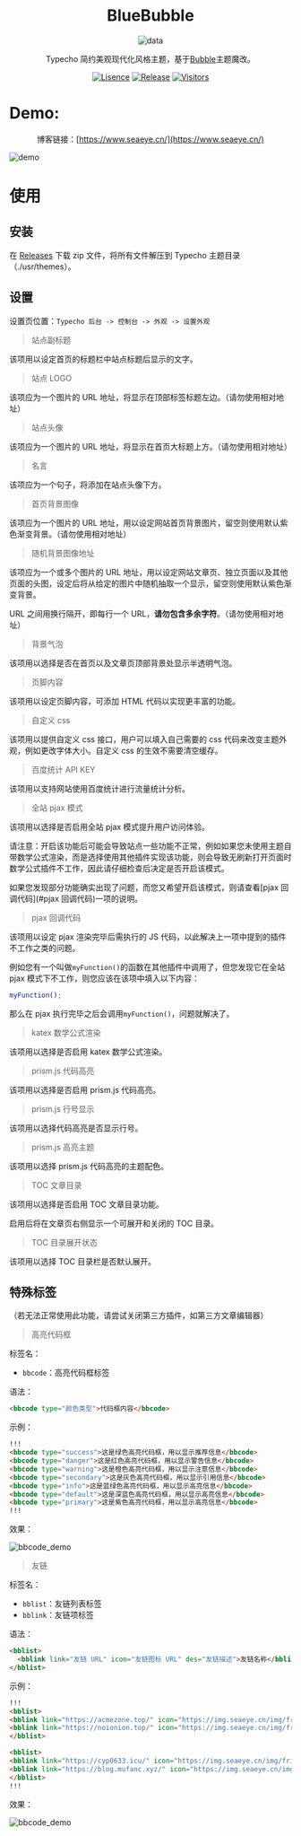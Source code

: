 <div align="center">

# BlueBubble

![data](https://socialify.git.ci/B1ue1nWh1te/BlueBubble/image?description=1&font=Rokkitt&forks=1&issues=1&language=1&owner=1&pattern=Circuit%20Board&stargazers=1&theme=Dark)

Typecho 简约美观现代化风格主题，基于[Bubble](https://github.com/trinitrotofu/Bubble)主题魔改。

[![Lisence](https://img.shields.io/github/license/B1ue1nWh1te/BlueBubble)](https://github.com/B1ue1nWh1te/SeaBot_QQ/blob/main/LICENSE)
[![Release](https://img.shields.io/github/v/release/B1ue1nWh1te/BlueBubble)](https://github.com/B1ue1nWh1te/BlueBubble/releases/)
[![Visitors](https://visitor-badge.glitch.me/badge?page_id=B1ue1nWh1te-BlueBubble&left_color=gray&right_color=orange)](https://github.com/B1ue1nWh1te/BlueBubble)

</div>

# Demo:

<div align="center">

博客链接：[https://www.seaeye.cn/](https://www.seaeye.cn/)

</div>

![demo](screenshot.jpg)

# 使用

## 安装

在 [Releases](https://github.com/B1ue1nWh1te/BlueBubble/releases) 下载 zip 文件，将所有文件解压到 Typecho 主题目录（./usr/themes）。

## 设置

设置页位置：`Typecho 后台 -> 控制台 -> 外观 -> 设置外观`

> 站点副标题

该项用以设定首页的标题栏中站点标题后显示的文字。

> 站点 LOGO

该项应为一个图片的 URL 地址，将显示在顶部标签标题左边。（请勿使用相对地址）

> 站点头像

该项应为一个图片的 URL 地址，将显示在首页大标题上方。（请勿使用相对地址）

> 名言

该项应为一个句子，将添加在站点头像下方。

> 首页背景图像

该项应为一个图片的 URL 地址，用以设定网站首页背景图片，留空则使用默认紫色渐变背景。（请勿使用相对地址）

> 随机背景图像地址

该项应为一个或多个图片的 URL 地址，用以设定网站文章页、独立页面以及其他页面的头图，设定后将从给定的图片中随机抽取一个显示，留空则使用默认紫色渐变背景。

URL 之间用换行隔开，即每行一个 URL，**请勿包含多余字符**。（请勿使用相对地址）

> 背景气泡

该项用以选择是否在首页以及文章页顶部背景处显示半透明气泡。

> 页脚内容

该项用以设定页脚内容，可添加 HTML 代码以实现更丰富的功能。

> 自定义 css

该项用以提供自定义 css 接口，用户可以填入自己需要的 css 代码来改变主题外观，例如更改字体大小。自定义 css 的生效不需要清空缓存。

> 百度统计 API KEY

该项用以支持网站使用百度统计进行流量统计分析。

> 全站 pjax 模式

该项用以选择是否启用全站 pjax 模式提升用户访问体验。

请注意：开启该功能后可能会导致站点一些功能不正常，例如如果您未使用主题自带数学公式渲染，而是选择使用其他插件实现该功能，则会导致无刷新打开页面时数学公式插件不工作，因此请仔细检查后决定是否开启该模式。

如果您发现部分功能确实出现了问题，而您又希望开启该模式，则请查看[pjax 回调代码](#pjax 回调代码)一项的说明。

> pjax 回调代码

该项用以设定 pjax 渲染完毕后需执行的 JS 代码，以此解决上一项中提到的插件不工作之类的问题。

例如您有一个叫做`myFunction()`的函数在其他插件中调用了，但您发现它在全站 pjax 模式下不工作，则您应该在该项中填入以下内容：

```js
myFunction();
```

那么在 pjax 执行完毕之后会调用`myFunction()`，问题就解决了。

> katex 数学公式渲染

该项用以选择是否启用 katex 数学公式渲染。

> prism.js 代码高亮

该项用以选择是否启用 prism.js 代码高亮。

> prism.js 行号显示

该项用以选择代码高亮是否显示行号。

> prism.js 高亮主题

该项用以选择 prism.js 代码高亮的主题配色。

> TOC 文章目录

该项用以选择是否启用 TOC 文章目录功能。

启用后将在文章页右侧显示一个可展开和关闭的 TOC 目录。

> TOC 目录展开状态

该项用以选择 TOC 目录栏是否默认展开。

## 特殊标签

（若无法正常使用此功能，请尝试关闭第三方插件，如第三方文章编辑器）

> 高亮代码框

标签名：

- `bbcode`：高亮代码框标签

语法：

```html
<bbcode type="颜色类型">代码框内容</bbcode>
```

示例：

```markdown
!!!
<bbcode type="success">这是绿色高亮代码框，用以显示推荐信息</bbcode>
<bbcode type="danger">这是红色高亮代码框，用以显示警告信息</bbcode>
<bbcode type="warning">这是橙色高亮代码框，用以显示注意信息</bbcode>
<bbcode type="secondary">这是灰色高亮代码框，用以显示引用信息</bbcode>
<bbcode type="info">这是蓝绿色高亮代码框，用以显示高亮信息</bbcode>
<bbcode type="default">这是深蓝色高亮代码框，用以显示高亮信息</bbcode>
<bbcode type="primary">这是紫色高亮代码框，用以显示高亮信息</bbcode>
!!!
```

效果：

![bbcode_demo](/images/bbcode_demo.png)

> 友链

标签名：

- `bblist`：友链列表标签
- `bblink`：友链项标签

语法：

```html
<bblist>
  <bblink link="友链 URL" icon="友链图标 URL" des="友链描述">友链名称</bblink>
</bblist>
```

示例：

```markdown
!!!
<bblist>
<bblink link="https://acmezone.top/" icon="https://img.seaeye.cn/img/friends_avatar/Xayah.jpg" des="AcmeZone">Xayah</bblink>
<bblink link="https://noionion.top/" icon="https://img.seaeye.cn/img/friends_avatar/noionion.jpg" des="贰猹の小窝">noionion</bblink>
</bblist>

<bblist>
<bblink link="https://cyp0633.icu/" icon="https://img.seaeye.cn/img/friends_avatar/cyp0633.jpg" des="cyp0633's blog">cyp0633</bblink>
<bblink link="https://blog.mufanc.xyz/" icon="https://img.seaeye.cn/img/friends_avatar/Mufanc.jpg" des="星河璀璨丶凡尘點點">Mufanc</bblink>
</bblist>
!!!
```

效果：

![bbcode_demo](/images/bblink_demo.png)
